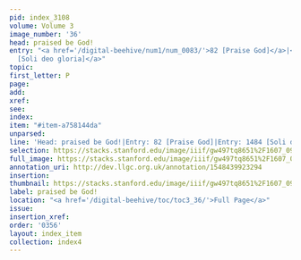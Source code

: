 ```yaml
---
pid: index_3108
volume: Volume 3
image_number: '36'
head: praised be God!
entry: "<a href='/digital-beehive/num1/num_0083/'>82 [Praise God]</a>|<a href='/digital-beehive/toc/toc2_290/'>1484
  [Soli deo gloria]</a>"
topic: 
first_letter: P
page: 
add: 
xref: 
see: 
index: 
item: "#item-a758144da"
unparsed: 
line: 'Head: praised be God!|Entry: 82 [Praise God]|Entry: 1484 [Soli deo gloria]|#item-a758144da'
selection: https://stacks.stanford.edu/image/iiif/gw497tq8651%2F1607_0979/1895,742,701,130/full/0/default.jpg
full_image: https://stacks.stanford.edu/image/iiif/gw497tq8651%2F1607_0979/full/full/0/default.jpg
annotation_uri: http://dev.llgc.org.uk/annotation/1548439923294
insertion: 
thumbnail: https://stacks.stanford.edu/image/iiif/gw497tq8651%2F1607_0979/1895,742,701,130/150,/0/default.jpg
label: praised be God!
location: "<a href='/digital-beehive/toc/toc3_36/'>Full Page</a>"
issue: 
insertion_xref: 
order: '0356'
layout: index_item
collection: index4
---
```

